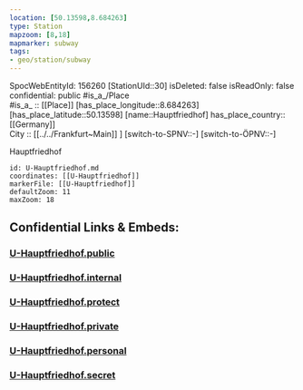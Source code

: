 ```yaml
---
location: [50.13598,8.684263] 
type: Station 
mapzoom: [8,18] 
mapmarker: subway 
tags:
- geo/station/subway
---
```

SpocWebEntityId: 156260
[StationUId::30] 
isDeleted: false
isReadOnly: false
confidential: public
#is_a_/Place  
#is_a_ :: [[Place]] 
[has_place_longitude::8.684263] 
[has_place_latitude::50.13598] 
[name::Hauptfriedhof] 
has_place_country:: [[Germany]]  
City :: [[../../Frankfurt~Main]] ] 
[switch-to-SPNV::-] 
[switch-to-ÖPNV::-] 

Hauptfriedhof

```leaflet
id: U-Hauptfriedhof.md
coordinates: [[U-Hauptfriedhof]] 
markerFile: [[U-Hauptfriedhof]] 
defaultZoom: 11 
maxZoom: 18
```


## Confidential Links & Embeds: 

### [U-Hauptfriedhof.public](/_public/\Earth\Continent\Europe\Europe~Central\Germany\Germany~West\Hessen\counties~Hessen\Frankfurt~Main\Stations-FFM~UU-Hauptfriedhof.public.md) 

### [U-Hauptfriedhof.internal](/_internal/\Earth\Continent\Europe\Europe~Central\Germany\Germany~West\Hessen\counties~Hessen\Frankfurt~Main\Stations-FFM~UU-Hauptfriedhof.internal.md) 

### [U-Hauptfriedhof.protect](/_protect/\Earth\Continent\Europe\Europe~Central\Germany\Germany~West\Hessen\counties~Hessen\Frankfurt~Main\Stations-FFM~UU-Hauptfriedhof.protect.md) 

### [U-Hauptfriedhof.private](/_private/\Earth\Continent\Europe\Europe~Central\Germany\Germany~West\Hessen\counties~Hessen\Frankfurt~Main\Stations-FFM~UU-Hauptfriedhof.private.md) 

### [U-Hauptfriedhof.personal](/_personal/\Earth\Continent\Europe\Europe~Central\Germany\Germany~West\Hessen\counties~Hessen\Frankfurt~Main\Stations-FFM~UU-Hauptfriedhof.personal.md) 

### [U-Hauptfriedhof.secret](/_secret/\Earth\Continent\Europe\Europe~Central\Germany\Germany~West\Hessen\counties~Hessen\Frankfurt~Main\Stations-FFM~UU-Hauptfriedhof.secret.md)

